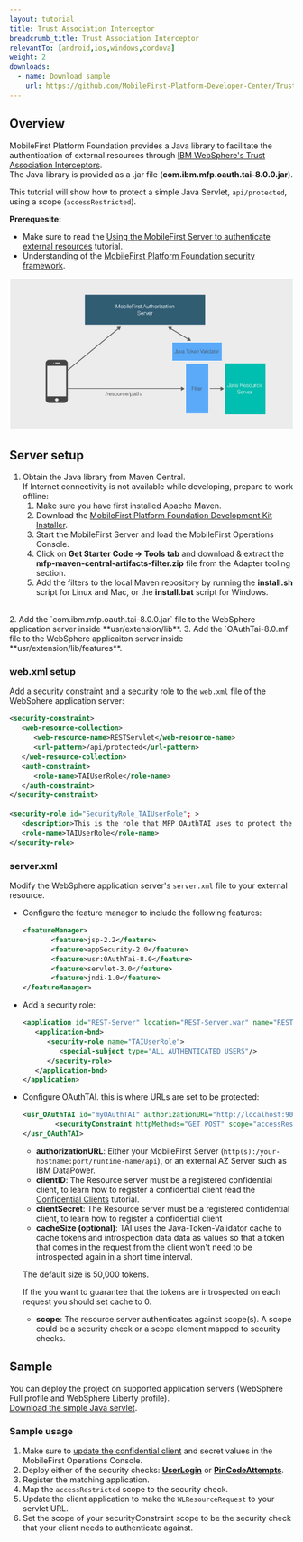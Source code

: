 ```yaml
---
layout: tutorial
title: Trust Association Interceptor
breadcrumb_title: Trust Association Interceptor
relevantTo: [android,ios,windows,cordova]
weight: 2
downloads:
  - name: Download sample
    url: https://github.com/MobileFirst-Platform-Developer-Center/TrustAssociationInterceptor/tree/release80
---
```


## Overview
MobileFirst Platform Foundation provides a Java library to facilitate the authentication of external resources through [IBM WebSphere's Trust Association Interceptors](https://www.ibm.com/support/knowledgecenter/SSHRKX_8.5.0/mp/security/sec_ws_tai.dita).  
The Java library is provided as a .jar file (**com.ibm.mfp.oauth.tai-8.0.0.jar**).

This tutorial will show how to protect a simple Java Servlet, `api/protected`, using a scope (`accessRestricted`).

**Prerequesite:**

* Make sure to read the [Using the MobileFirst Server to authenticate external resources](../) tutorial.
* Understanding of the [MobileFirst Platform Foundation security framework](../../).

![Flow](JTV_flow.jpg)

## Server setup

1. Obtain the Java library from Maven Central.  
    If Internet connectivity is not available while developing, prepare to work offline:  
    1. Make sure you have first installed Apache Maven.
    2. Download the [MobileFirst Platform Foundation Development Kit Installer]({{site.baseurl}}/downloads/).
    3. Start the MobileFirst Server and load the MobileFirst Operations Console.
    4. Click on **Get Starter Code → Tools tab** and download &amp; extract the **mfp-maven-central-artifacts-filter.zip** file from the Adapter tooling section.
    5. Add the filters to the local Maven repository by running the **install.sh** script for Linux and Mac, or the **install.bat** script for Windows.
<br/>
2. Add the `com.ibm.mfp.oauth.tai-8.0.0.jar` file to the WebSphere application server inside **usr/extension/lib**.
3. Add the `OAuthTai-8.0.mf` file to the WebSphere applicaiton server inside **usr/extension/lib/features**.

### web.xml setup
Add a security constraint and a security role to the `web.xml` file of the WebSphere application server:

```xml
<security-constraint>
   <web-resource-collection>
      <web-resource-name>RESTServlet</web-resource-name>
      <url-pattern>/api/protected</url-pattern>
   </web-resource-collection>
   <auth-constraint>
      <role-name>TAIUserRole</role-name>
   </auth-constraint>
</security-constraint>

<security-role id="SecurityRole_TAIUserRole"; >
   <description>This is the role that MFP OAuthTAI uses to protect the resource, and it is required to be mapped to 'All Authenticated in Application' in WAS and 'ALL_AUTHENTICATED_USERS' in Liberty</description>
   <role-name>TAIUserRole</role-name>
</security-role>
```

### server.xml
Modify the WebSphere application server's `server.xml` file to your external resource.

* Configure the feature manager to include the following features:

    ```xml
    <featureManager>
           <feature>jsp-2.2</feature>
           <feature>appSecurity-2.0</feature>
           <feature>usr:OAuthTai-8.0</feature>
           <feature>servlet-3.0</feature>
           <feature>jndi-1.0</feature>
    </featureManager>
    ```

* Add a security role:

    ```xml
    <application id="REST-Server" location="REST-Server.war" name="REST-Server">
       <application-bnd>
          <security-role name="TAIUserRole">
             <special-subject type="ALL_AUTHENTICATED_USERS"/>
          </security-role>
       </application-bnd>
    </application>
    ```

* Configure OAuthTAI. this is where URLs are set to be protected:

    ```xml
    <usr_OAuthTAI id="myOAuthTAI" authorizationURL="http://localhost:9080/mfp/api" clientId="ExternalResource" clientSecret="password" cacheSize="500">
            <securityConstraint httpMethods="GET POST" scope="accessRestricted" securedURLs="/REST-Server/api/protected"></securityConstraint>
    </usr_OAuthTAI>
    ```
    - **authorizationURL**:  Either your MobileFirst Server (`http(s):/your-hostname:port/runtime-name/api`), or an external AZ Server such as IBM DataPower.
    - **clientID**: The Resource server must be a registered confidential client, to learn how to register a confidential client read the [Confidential Clients](https://pages.github.ibm.com/MFPSamples/tutorials/en/foundation/8.0/authentication-and-security/confidential-clients/) tutorial.
    - **clientSecret**: The Resource server must be a registered confidential client, to learn how to register a confidential client
    - **cacheSize (optional)**: TAI uses the Java-Token-Validator cache to cache tokens and introspection data data as values so that a token that comes in the request from the client won't need to be introspected again in a short time interval.
    	
     The default size is 50,000 tokens. 
     
     If the you want to guarantee that the tokens are introspected on each request you should set cache to 0.
    - **scope**: The resource server authenticates against scope(s). A scope could be a security check or a scope element mapped to security checks.
    
## Sample
You can deploy the project on supported application servers (WebSphere Full profile and WebSphere Liberty profile).  
[Download the simple Java servlet](https://github.com/MobileFirst-Platform-Developer-Center/TrustAssociationInterceptor/tree/release80).

### Sample usage

1. Make sure to [update the confidential client](../#confidential-client) and secret values in the MobileFirst Operations Console.
2. Deploy either of the security checks: **[UserLogin](../../user-authentication/security-check/)** or **[PinCodeAttempts](../../credentials-validation/security-check/)**.
3. Register the matching application.
4. Map the `accessRestricted` scope to the security check.
5. Update the client application to make the `WLResourceRequest` to your servlet URL.
6. Set the scope of your securityConstraint scope to be the security check that your client needs to authenticate against.